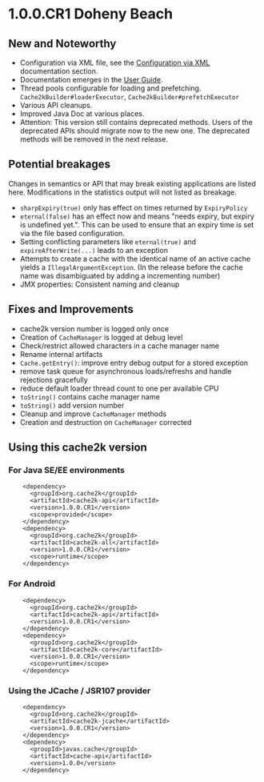 # 1.0.0.CR1 Doheny Beach

## New and Noteworthy

- Configuration via XML file, see the [Configuration via XML](https://cache2k.org/docs/stable/user-guide.html#configuration-via-xml) documentation section.
- Documentation emerges in the [User Guide](https://cache2k.org/docs/stable/user-guide.html).
- Thread pools configurable for loading and prefetching. `Cache2kBuilder#loaderExecutor`, `Cache2kBuilder#prefetchExecutor`
- Various API cleanups.
- Improved Java Doc at various places.
- Attention: This version still contains deprecated methods. Users of the deprecated APIs should migrate now to the
  new one. The deprecated methods will be removed in the next release.

## Potential breakages

Changes in semantics or API that may break existing applications are listed here. 
Modifications in the statistics output will not listed as breakage.

- `sharpExpiry(true)` only has effect on times returned by `ExpiryPolicy` 
- `eternal(false)` has an effect now and means "needs expiry, but expiry is undefined yet.".
   This can be used to ensure that an expiry time is set via the file based configuration.
- Setting conflicting parameters like `eternal(true)` and `expireAfterWrite(...)` leads to an exception
- Attempts to create a cache with the identical name of an active cache yields a `IllegalArgumentException`.
  (In the release before the cache name was disambiguated by adding a incrementing number)
- JMX properties: Consistent naming and cleanup  

## Fixes and Improvements

- cache2k version number is logged only once
- Creation of `CacheManager` is logged at debug level
- Check/restrict allowed characters in a cache manager name
- Rename internal artifacts
- `Cache.getEntry()`: improve entry debug output for a stored exception
- remove task queue for asynchronous loads/refreshs and handle rejections gracefully
- reduce default loader thread count to one per available CPU
- `toString()` contains cache manager name
- `toString()` add version number
- Cleanup and improve `CacheManager` methods
- Creation and destruction on `CacheManager` corrected


## Using this cache2k version

### For Java SE/EE environments

````
    <dependency>
      <groupId>org.cache2k</groupId>
      <artifactId>cache2k-api</artifactId>
      <version>1.0.0.CR1</version>
      <scope>provided</scope>
    </dependency>
    <dependency>
      <groupId>org.cache2k</groupId>
      <artifactId>cache2k-all</artifactId>
      <version>1.0.0.CR1</version>
      <scope>runtime</scope>
    </dependency>
````

### For Android

````
    <dependency>
      <groupId>org.cache2k</groupId>
      <artifactId>cache2k-api</artifactId>
      <version>1.0.0.CR1</version>
    </dependency>
    <dependency>
      <groupId>org.cache2k</groupId>
      <artifactId>cache2k-core</artifactId>
      <version>1.0.0.CR1</version>
      <scope>runtime</scope>
    </dependency>
````

### Using the JCache / JSR107 provider

````
    <dependency>
      <groupId>org.cache2k</groupId>
      <artifactId>cache2k-jcache</artifactId>
      <version>1.0.0.CR1</version>
    </dependency>
    <dependency>
      <groupId>javax.cache</groupId>
      <artifactId>cache-api</artifactId>
      <version>1.0.0</version>
    </dependency>
````
